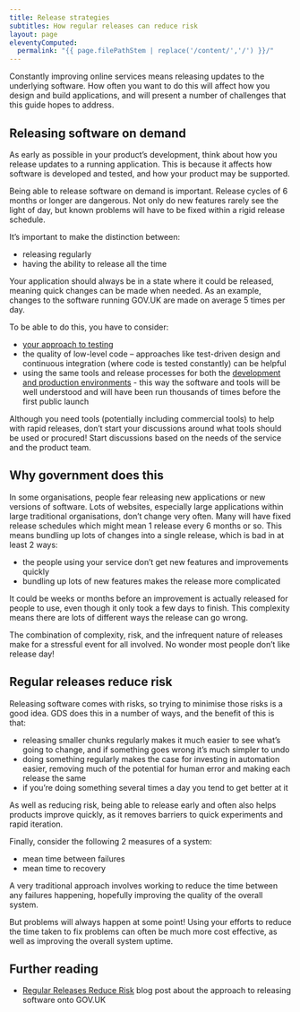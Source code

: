 ```yaml
---
title: Release strategies
subtitles: How regular releases can reduce risk
layout: page
eleventyComputed:
  permalink: "{{ page.filePathStem | replace('/content/','/') }}/"
---
```


Constantly improving online services means releasing updates to the underlying software. How often you want to do this will affect how you design and build applications, and will present a number of challenges that this guide hopes to address.

## Releasing software on demand

As early as possible in your product’s development, think about how you release updates to a running application. This is because it affects how software is developed and tested, and how your product may be supported.

Being able to release software on demand is important. Release cycles of 6 months or longer are dangerous. Not only do new features rarely see the light of day, but known problems will have to be fixed within a rigid release schedule.

It’s important to make the distinction between:

- releasing regularly
- having the ability to release all the time

Your application should always be in a state where it could be released, meaning quick changes can be made when needed. As an example, changes to the software running GOV.UK are made on average 5 times per day.

To be able to do this, you have to consider:

- [your approach to testing](/version-1/guides/code-testing/)
- the quality of low-level code – approaches like test-driven design and continuous integration (where code is tested constantly) can be helpful
- using the same tools and release processes for both the [development and production environments](/version-1/guides/development-environment/) - this way the software and tools will be well understood and will have been run thousands of times before the first public launch

Although you need tools (potentially including commercial tools) to help with rapid releases, don’t start your discussions around what tools should be used or procured! Start discussions based on the needs of the service and the product team.

## Why government does this

In some organisations, people fear releasing new applications or new versions of software. Lots of websites, especially large applications within large traditional organisations, don’t change very often. Many will have fixed release schedules which might mean 1 release every 6 months or so. This means bundling up lots of changes into a single release, which is bad in at least 2 ways:

- the people using your service don’t get new features and improvements quickly
- bundling up lots of new features makes the release more complicated

It could be weeks or months before an improvement is actually released for people to use, even though it only took a few days to finish. This complexity means there are lots of different ways the release can go wrong.

The combination of complexity, risk, and the infrequent nature of releases make for a stressful event for all involved. No wonder most people don’t like release day!

## Regular releases reduce risk

Releasing software comes with risks, so trying to minimise those risks is a good idea. GDS does this in a number of ways, and the benefit of this is that:

- releasing smaller chunks regularly makes it much easier to see what’s going to change, and if something goes wrong it’s much simpler to undo
- doing something regularly makes the case for investing in automation easier, removing much of the potential for human error and making each release the same
- if you’re doing something several times a day you tend to get better at it

As well as reducing risk, being able to release early and often also helps products improve quickly, as it removes barriers to quick experiments and rapid iteration.

Finally, consider the following 2 measures of a system:

- mean time between failures
- mean time to recovery

A very traditional approach involves working to reduce the time between any failures happening, hopefully improving the quality of the overall system.

But problems will always happen at some point! Using your efforts to reduce the time taken to fix problems can often be much more cost effective, as well as improving the overall system uptime.

## Further reading

- [Regular Releases Reduce Risk](https://gds.blog.gov.uk/2012/11/02/regular-releases-reduce-risk/) blog post about the approach to releasing software onto GOV.UK
